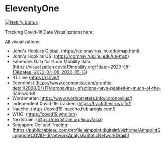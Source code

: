 # EleventyOne

[![Netlify Status](https://api.netlify.com/api/v1/badges/056b4a67-70e6-4af4-9be5-dee151b8e906/deploy-status)](https://app.netlify.com/sites/eleventyone/deploys)

Tracking Covid-19 Data Visualizations here:

All visualizations:

- John's Hopkins Global: (https://coronavirus.jhu.edu/map.html)
- John's Hopkins US: (https://coronavirus.jhu.edu/us-map)
- Facebook Data for Good Mobility Data: (https://visualization.covid19mobility.org/?date=2020-05-13&dates=2020-04-08_2020-05-13)
- RT.Live (https://rt.live/)
- Economist:(https://www.economist.com/graphic-detail/2020/04/17/coronavirus-infections-have-peaked-in-much-of-the-rich-world)
- Wordometer:(https://www.worldometers.info/coronavirus/)
- Independent Covid-19 Tracker: (https://trackthevirus.info/)
- Naccho: (https://covid19-naccho.hub.arcgis.com/)
- WHO: (https://covid19.who.int/)
- Nextstrain: (https://nextstrain.org/ncov/asia)
- Singapore Contact Tracing: (https://public.tableau.com/profile/aimpoint.digital#!/vizhome/AimpointSingaporeCOVID-19NetworkAnalysis/StaticNetworkGraph)
